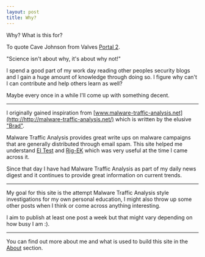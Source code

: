 ```yaml
---
layout: post
title: Why?
---
```


Why? What is this for?

To quote Cave Johnson from Valves [Portal 2](http://store.steampowered.com/app/620/).

"Science isn't about why, it's about why not!"

I spend a good part of my work day reading other peoples security blogs and I gain a huge amount of knowledge through doing so. I figure why can't I can contribute and help others learn as well?

Maybe every once in a while I'll come up with something decent.

-----

I originally gained inspiration from [www.malware-traffic-analysis.net](http://http://malware-traffic-analysis.net/) which is written by the elusive ["Brad"](https://twitter.com/malware_traffic).

Malware Traffic Analysis provides great write ups on malware campaigns that are generally distributed through email spam. This site helped me understand [EI Test](https://blog.malwarebytes.com/threat-analysis/2014/10/exposing-the-flash-eitest-malware-campaign/) and [Rig-EK](https://blog.malwarebytes.com/cybercrime/exploits/2016/09/rig-exploit-kit-takes-on-large-malvertising-campaign/) which was very useful at the time I came across it.

Since that day I have had Malware Traffic Analysis as part of my daily news digest and it continues to provide great information on current trends.

---

My goal for this site is the attempt Malware Traffic Analysis style investigations for my own personal education, I might also throw up some other posts when I think or come across anything interesting.

I aim to publish at least one post a week but that might vary depending on how busy I am :).

---

You can find out more about me and what is used to build this site in the [About](/about/) section.
